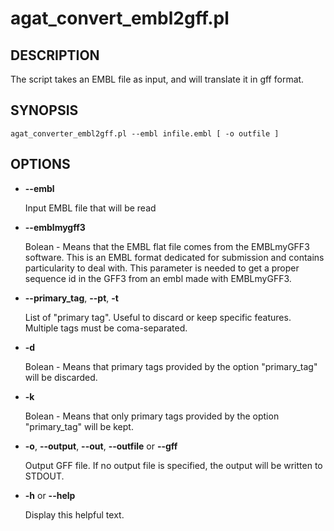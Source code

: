 # agat\_convert\_embl2gff.pl

## DESCRIPTION

The script takes an EMBL file as input, and will translate it in gff format.

## SYNOPSIS

```
agat_converter_embl2gff.pl --embl infile.embl [ -o outfile ]
```

## OPTIONS

- **--embl**

    Input EMBL file that will be read

- **--emblmygff3**

    Bolean - Means that the EMBL flat file comes from the EMBLmyGFF3 software. 
    This is an EMBL format dedicated for submission and contains particularity to deal with.
    This parameter is needed to get a proper sequence id in the GFF3 from an embl made with EMBLmyGFF3.

- **--primary\_tag**, **--pt**, **-t**

    List of "primary tag". Useful to discard or keep specific features.
    Multiple tags must be coma-separated.

- **-d**

    Bolean - Means that primary tags provided by the option "primary_tag" will be discarded.

- **-k**

    Bolean - Means that only primary tags provided by the option "primary_tag" will be kept.

- **-o**, **--output**, **--out**, **--outfile** or **--gff**

    Output GFF file. If no output file is specified, the output will be
    written to STDOUT.

- **-h** or **--help**

    Display this helpful text.

